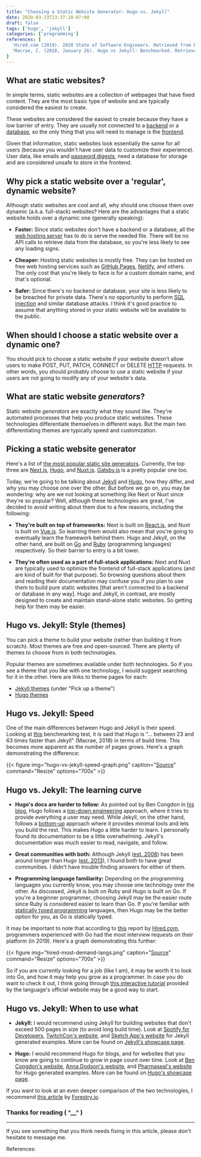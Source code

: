 ```yaml
---
title: "Choosing a Static Website Generator: Hugo vs. Jekyll"
date: 2020-03-23T23:37:28-07:00
draft: false
tags: ['hugo', 'jekyll']
categories: ['programming']
references: [
  'Hired.com (2019). 2020 State of Software Engineers. Retrieved from https://hired.com/state-of-software-engineers',
  'Macrae, C. (2018, January 26). Hugo vs Jekyll: Benchmarked. Retrieved from https://forestry.io/blog/hugo-vs-jekyll-benchmark/'
]
---
```


## What are static websites?
In simple terms, static websites are a collection of webpages that have fixed content. They are the most basic type of website and are typically considered the easiest to create.

These websites are considered the easiest to create because they have a low barrier of entry. They are usually not connected to a [backend](https://en.wikipedia.org/wiki/Data_access_layer) or a [database](https://en.wikipedia.org/wiki/Database), so the only thing that you will need to manage is the [frontend](https://en.wikipedia.org/wiki/Presentation_layer).

Given that information, static websites look essentially the same for all users (because you wouldn't have user data to customize their experience). User data, like emails and [password digests](https://en.wikipedia.org/wiki/Digest_access_authentication), need a database for storage and are considered unsafe to store in the frontend.

## Why pick a static website over a 'regular', dynamic website?
Although static websites are cool and all, why should one choose them over dynamic (a.k.a. full-stack) websites? Here are the advantages that a static website holds over a dynamic one (generally speaking):

- **Faster:** Since static websites don't have a backend or a database, all the [web hosting server](https://en.wikipedia.org/wiki/Web_hosting_service) has to do is serve the needed file. There will be no API calls to retrieve data from the database, so you're less likely to see any loading signs.

- **Cheaper:** Hosting static websites is mostly free. They can be hosted on free web hosting services such as [GitHub Pages](https://pages.github.com/), [Netlify](https://www.netlify.com/), and others. The only cost that you're likely to face is for a custom domain name, and that's optional.

- **Safer:** Since there's no backend or database, your site is less likely to be breached for private data. There's no opportunity to perform [SQL injection](https://en.wikipedia.org/wiki/SQL_injection) and similar database attacks. I think it's good practice to assume that anything stored in your static website will be available to the public.

## When should I choose a static website over a dynamic one?
You should pick to choose a static website if your website doesn't allow users to make POST, PUT, PATCH, CONNECT or DELETE [HTTP](https://en.wikipedia.org/wiki/Hypertext_Transfer_Protocol) requests. In other words, you should probably choose to use a static website if your users are not going to modify any of your website's data.

## What are static website *generators*?
Static website *generators* are exactly what they sound like. They're automated processes that help you produce static websites. These technologies differentiate themselves in different ways. But the main two differentiating themes are typically speed and customization.

## Picking a static website generator
Here's a list of [the most popular static site generators](https://www.staticgen.com/). Currently, the top three are [Next.js](https://nextjs.org/), [Hugo](https://gohugo.io/), and [Nuxt.js](https://nuxtjs.org/). [Gatsby.js](https://www.gatsbyjs.org/) is a pretty popular one too.

Today, we're going to be talking about [Jekyll](https://jekyllrb.com/) and [Hugo](https://gohugo.io/), how they differ, and why you may choose one over the other. But before we go on, you may be wondering: why are we not looking at something like Next or Nuxt since they're so popular? Well, although these technologies are great, I've decided to avoid writing about them due to a few reasons, including the following:

- **They're built on top of frameworks:** Next is built on [React.js](https://reactjs.org/), and Nuxt is built on [Vue.js](https://vuejs.org/). So learning them would also mean that you're going to eventually learn the framework behind them. Hugo and Jekyll, on the other hand, are built on [Go](https://golang.org/) and [Ruby](https://www.ruby-lang.org/en/) (programming languages) respectively. So their barrier to entry is a bit lower.

- **They're often used as a part of full-stack applications:** Next and Nuxt are typically used to optimize the frontend of full-stack applications (and are kind of built for that purpose). So browsing questions about them and reading their documentation may confuse you if you plan to use them to build pure static websites [that aren't connected to a backend or database in any way]. Hugo and Jekyll, in contrast, are mostly designed to create and maintain stand-alone static websites. So getting help for them may be easier.

## Hugo vs. Jekyll: Style (themes)
You can pick a theme to build your website (rather than building it from scratch). Most themes are free and open-sourced. There are plenty of themes to choose from in both technologies.

Popular themes are sometimes available under both technologies. So if you see a theme that you like with one technology, I would suggest searching for it in the other. Here are links to theme pages for each:

- [Jekyll themes](https://jekyllrb.com/docs/themes/) (under "Pick up a theme")
- [Hugo themes](https://themes.gohugo.io/)

## Hugo vs. Jekyll: Speed
One of the main differences between Hugo and Jekyll is their speed. Looking at [this](https://forestry.io/blog/hugo-vs-jekyll-benchmark/) benchmarking test, it is said that Hugo is "... between 23 and 63 times faster than Jekyll" (Macrae, 2018) in terms of build time. This becomes more apparent as the number of pages grows. Here's a graph demonstrating the difference:


{{< figure
img="hugo-vs-jekyll-speed-graph.png" 
caption="[Source](https://forestry.io/blog/hugo-vs-jekyll-benchmark/)" 
command="Resize" 
options="700x" >}}


## Hugo vs. Jekyll: The learning curve
- **Hugo's docs are harder to follow:** As pointed out by Ben Congdon in [his blog](https://benjamincongdon.me/blog/2018/06/06/Switching-from-Jekyll-to-Hugo/), Hugo follows a [top-down engineering](https://en.wikipedia.org/wiki/Top-down_and_bottom-up_design) approach, where it tries to provide everything a user may need. While Jekyll, on the other hand, follows a [bottom-up](https://en.wikipedia.org/wiki/Top-down_and_bottom-up_design) approach where it provides minimal tools and lets you build the rest. This makes Hugo a little harder to learn. I personally found its documentation to be a little overwhelming. Jekyll's documentation was much easier to read, navigate, and follow.

- **Great communities with both:** Although Jekyll ([est. 2008](https://en.wikipedia.org/wiki/Jekyll_(software))) has been around longer than Hugo ([est. 2013](https://en.wikipedia.org/wiki/Hugo_(software))), I found both to have great communities. I didn't have trouble finding answers for either of them.

- **Programming language familiarity:** Depending on the programming languages you currently know, you may choose one technology over the other. As discussed, Jekyll is built on Ruby and Hugo is built on Go. If you're a beginner programmer, choosing Jekyll may be the easier route since Ruby is considered easier to learn than Go. If you're familiar with [statically typed programming](https://stackoverflow.com/a/1517670/7974948) languages, then Hugo may be the better option for you, as Go is statically typed.

It may be important to note that according to [this](https://hired.com/state-of-software-engineers) report by [Hired.com](https://hired.com/home), programmers experienced with Go had the most interview requests on their platform (in 2019). Here's a graph demonstrating this further:

{{< figure
img="hired-most-demand-langs.png" 
caption="[Source](https://hired.com/state-of-software-engineers)" 
command="Resize" 
options="700x" >}}

So if you are currently looking for a job (like I am), it may be worth it to look into Go, and how it may help you grow as a programmer. In case you do want to check it out, I think going through [this interactive tutorial](https://tour.golang.org/welcome/1) provided by the language's official website may be a good way to start.

## Hugo vs. Jekyll: When to use what
- **Jekyll:** I would recommend using Jekyll for building websites that don't exceed 500 pages in size (to avoid long build time). Look at [Spotify for Developers](https://developer.spotify.com/), [TwitchCon's website](https://www.twitchcon.com/), and [Sketch App's website](https://www.sketch.com/) for Jekyll generated examples. More can be found on [Jekyll's showcase page](https://jekyllrb.com/showcase/).

- **Hugo:** I would recommend Hugo for blogs, and for websites that you know are going to continue to grow in page count over time. Look at [Ben Congdon's website](https://benjamincongdon.me/), [Anna Dodson's website](https://annadodson.co.uk/), and [Pharmaseal's website](https://www.pharmaseal.co/) for Hugo generated examples. More can be found on [Hugo's showcase page](https://gohugo.io/showcase/).

If you want to look at an even deeper comparison of the two technologies, I recommend [this article](https://forestry.io/blog/hugo-and-jekyll-compared/) by [Forestry.io](https://forestry.io/).

### Thanks for reading ( ^__^ )

***

If you see something that you think needs fixing in this article, please don't hesitate to message me.

References: